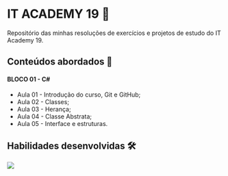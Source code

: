 # IT ACADEMY 19 🌱

Repositório das minhas resoluções de exercícios e projetos de estudo do IT Academy 19.
## Conteúdos abordados 🌿

#### BLOCO 01 - C# 

- Aula 01 - Introdução do curso, Git e GitHub;
- Aula 02 - Classes;
- Aula 03 - Herança;
- Aula 04 - Classe Abstrata;
- Aula 05 - Interface e estruturas.



## Habilidades desenvolvidas 🛠

![](https://img.shields.io/badge/C%23-239120?style=for-the-badge&logo=c-sharp&logoColor=white)

